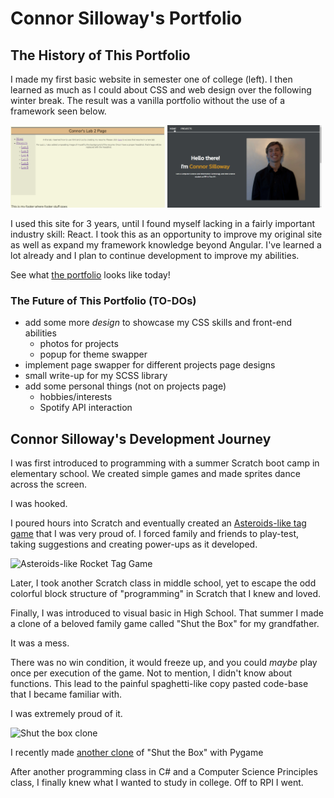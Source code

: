 # Connor Silloway's Portfolio
## The History of This Portfolio
I made my first basic website in semester one of college (left). I then learned as much as I could about CSS and web design over the following winter break. The result was a vanilla portfolio without the use of a framework seen below.
<p float="left">
  <img src="https://github.com/Cosillow/Personal-Website/blob/master/vite-personal-website/public/iit-labs.png?raw=true" width="49%" />
  <img src="https://github.com/Cosillow/Personal-Website/blob/master/vite-personal-website/public/old-portfolio.gif?raw=true" width="49%" /> 
</p>

I used this site for 3 years, until I found myself lacking in a fairly important industry skill: React. I took this as an opportunity to improve my original site as well as expand my framework knowledge beyond Angular. I've learned a lot already and I plan to continue development to improve my abilities.

See what [the portfolio](https://connor-silloway-portfolio.netlify.app/) looks like today!

### The Future of This Portfolio (TO-DOs)
- add some more _design_ to showcase my CSS skills and front-end abilities
	- photos for projects
	- popup for theme swapper
- implement page swapper for different projects page designs
- small write-up for my SCSS library
- add some personal things (not on projects page)
	- hobbies/interests
	- Spotify API interaction
## Connor Silloway's Development Journey
I was first introduced to programming with a summer Scratch boot camp in elementary school. We created simple games and made sprites dance across the screen.

I was hooked.

I poured hours into Scratch and eventually created an [Asteroids-like tag game](https://scratch.mit.edu/projects/92771985) that I was very proud of. I forced family and friends to play-test, taking suggestions and creating power-ups as it developed.

![Asteroids-like Rocket Tag Game](https://github.com/Cosillow/Personal-Website/blob/master/vite-personal-website/public/scratch-rockets.gif?raw=true)

Later, I took another Scratch class in middle school, yet to escape the odd colorful block structure of "programming" in Scratch that I knew and loved.

Finally, I was introduced to visual basic in High School. That summer I made a clone of a beloved family game called "Shut the Box" for my grandfather.

It was a mess.

There was no win condition, it would freeze up, and you could _maybe_ play once per execution of the game. Not to mention, I didn't know about functions. This lead to the painful spaghetti-like copy pasted code-base that I became familiar with.

I was extremely proud of it.

![Shut the box clone]()

I recently made [another clone](https://github.com/Cosillow/Shut-the-box) of "Shut the Box" with Pygame

After another programming class in C# and a Computer Science Principles class, I finally knew what I wanted to study in college. Off to RPI I went.
